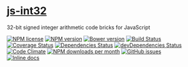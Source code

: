 [js-int32](http://aureooms.github.io/js-int32)
==

32-bit signed integer arithmetic code bricks for JavaScript

[![NPM license](http://img.shields.io/npm/l/aureooms-js-int32.svg?style=flat)](https://raw.githubusercontent.com/aureooms/js-int32/master/LICENSE)
[![NPM version](http://img.shields.io/npm/v/aureooms-js-int32.svg?style=flat)](https://www.npmjs.org/package/aureooms-js-int32)
[![Bower version](http://img.shields.io/bower/v/aureooms-js-int32.svg?style=flat)](http://bower.io/search/?q=aureooms-js-int32)
[![Build Status](http://img.shields.io/travis/aureooms/js-int32.svg?style=flat)](https://travis-ci.org/aureooms/js-int32)
[![Coverage Status](http://img.shields.io/coveralls/aureooms/js-int32.svg?style=flat)](https://coveralls.io/r/aureooms/js-int32)
[![Dependencies Status](http://img.shields.io/david/aureooms/js-int32.svg?style=flat)](https://david-dm.org/aureooms/js-int32#info=dependencies)
[![devDependencies Status](http://img.shields.io/david/dev/aureooms/js-int32.svg?style=flat)](https://david-dm.org/aureooms/js-int32#info=devDependencies)
[![Code Climate](http://img.shields.io/codeclimate/github/aureooms/js-int32.svg?style=flat)](https://codeclimate.com/github/aureooms/js-int32)
[![NPM downloads per month](http://img.shields.io/npm/dm/aureooms-js-int32.svg?style=flat)](https://www.npmjs.org/package/aureooms-js-int32)
[![GitHub issues](http://img.shields.io/github/issues/aureooms/js-int32.svg?style=flat)](https://github.com/aureooms/js-int32/issues)
[![Inline docs](http://inch-ci.org/github/aureooms/js-int32.svg?branch=master&style=shields)](http://inch-ci.org/github/aureooms/js-int32)
